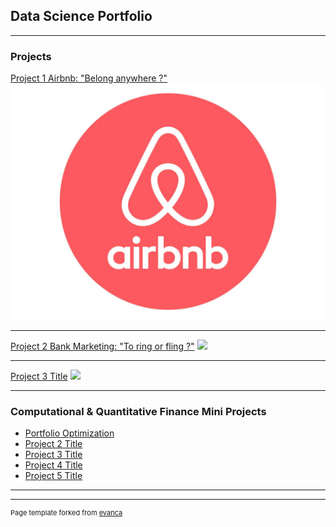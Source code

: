 ## Data Science Portfolio

---

### Projects

[Project 1 Airbnb: "Belong anywhere ?"](/sample_page)
<img src="images/airbnb-logo-png-airbnb-logo-1600.jpg?raw=true"/>

---
[Project 2 Bank Marketing: "To ring or fling ?"](/page2)
<img src="images/dummy_thumbnail.jpg?raw=true"/>

---
[Project 3 Title](http://example.com/)
<img src="images/dummy_thumbnail.jpg?raw=true"/>

---

### Computational & Quantitative Finance Mini Projects

- [Portfolio Optimization](http://example.com/)
- [Project 2 Title](/pdf/sample_presentation.pdf)
- [Project 3 Title](http://example.com/)
- [Project 4 Title](http://example.com/)
- [Project 5 Title](http://example.com/)

---




---
<p style="font-size:11px">Page template forked from <a href="https://github.com/evanca/quick-portfolio">evanca</a></p>
<!-- Remove above link if you don't want to attibute -->
